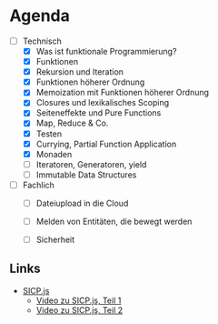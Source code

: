 # Agenda

- [ ] Technisch
  - [x] Was ist funktionale Programmierung?
  - [x] Funktionen
  - [x] Rekursion und Iteration
  - [x] Funktionen höherer Ordnung
  - [x] Memoization mit Funktionen höherer Ordnung
  - [x] Closures und lexikalisches Scoping
  - [x] Seiteneffekte und Pure Functions
  - [x] Map, Reduce & Co.
  - [x] Testen
  - [x] Currying, Partial Function Application
  - [x] Monaden
  - [ ] Iteratoren, Generatoren, yield
  - [ ] Immutable Data Structures

- [ ] Fachlich
  - [ ] Dateiupload in die Cloud
  - [ ] Melden von Entitäten, die bewegt werden
  - [ ] Sicherheit


## Links

- [SICP.js](https://www.amazon.de/dp/0262543230)
  - [Video zu SICP.js, Teil 1](https://www.youtube.com/watch?v=4gm3RSumvLU)
  - [Video zu SICP.js, Teil 2](https://www.youtube.com/watch?v=lFs1sDO6ALE)
